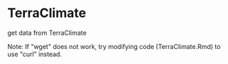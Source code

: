 # TerraClimate
get data from TerraClimate

Note: If "wget" does not work, try modifying code (TerraClimate.Rmd) to use "curl" instead.
